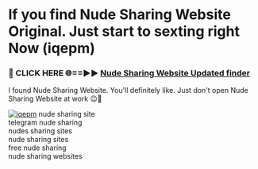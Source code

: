 # If you find Nude Sharing Website Original. Just start to sexting right Now (iqepm)

<h3>🔴 CLICK HERE 🌐==►► <a href="https://tinyurl.com/mtbk5fxa" rel="nofollow">Nude Sharing Website Updated finder</a></h3>

I found Nude Sharing Website. You'll definitely like. Just don't open Nude Sharing Website at work 😉💬

[![iqepm](https://i.imgur.com/Q8WKrnY.jpeg)](https://tinyurl.com/mtbk5fxa)
nude sharing site<br>
telegram nude sharing<br>
nudes sharing sites<br>
nude sharing sites<br>
free nude sharing<br>
nude sharing websites